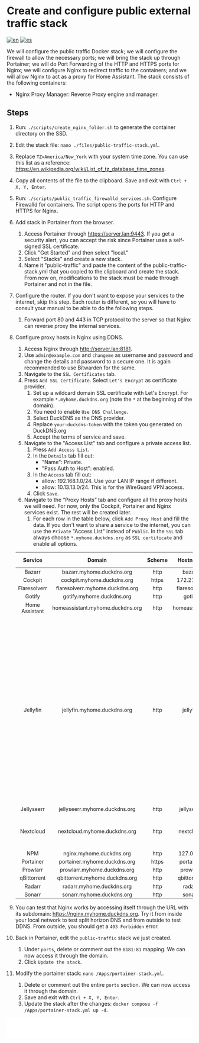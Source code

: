 # Create and configure public external traffic stack

[![en](https://img.shields.io/badge/lang-en-blue.svg)](Create%20and%20configure%20public%20external%20traffic%20stack.md)
[![es](https://img.shields.io/badge/lang-es-blue.svg)](Create%20and%20configure%20public%20external%20traffic%20stack.es.md)

We will configure the public traffic Docker stack; we will configure the firewall to allow the necessary ports; we will bring the stack up through Portainer; we will do Port Forwarding of the HTTP and HTTPS ports for Nginx; we will configure Nginx to redirect traffic to the containers; and we will allow Nginx to act as a proxy for Home Assistant. The stack consists of the following containers:

- Nginx Proxy Manager: Reverse Proxy engine and manager.

## Steps

1. Run: `./scripts/create_nginx_folder.sh` to generate the container directory on the SSD.
2. Edit the stack file: `nano ./files/public-traffic-stack.yml`.
3. Replace `TZ=America/New_York` with your system time zone. You can use this list as a reference: https://en.wikipedia.org/wiki/List_of_tz_database_time_zones.
4. Copy all contents of the file to the clipboard. Save and exit with `Ctrl + X, Y, Enter`.
5. Run: `./scripts/public_traffic_firewalld_services.sh`. Configure Firewalld for containers. The script opens the ports for HTTP and HTTPS for Nginx.
6. Add stack in Portainer from the browser.
    1. Access Portainer through https://server.lan:9443. If you get a security alert, you can accept the risk since Portainer uses a self-signed SSL certificate.
    2. Click "Get Started" and then select "local."
    3. Select "Stacks" and create a new stack.
    4. Name it "public-traffic" and paste the content of the public-traffic-stack.yml that you copied to the clipboard and create the stack. From now on, modifications to the stack must be made through Portainer and not in the file.
7. Configure the router. If you don't want to expose your services to the internet, skip this step. Each router is different, so you will have to consult your manual to be able to do the following steps.
    1. Forward port 80 and 443 in TCP protocol to the server so that Nginx can reverse proxy the internal services.
8. Configure proxy hosts in Nginx using DDNS.
    1. Access Nginx through http://server.lan:8181.
    2. Use ` admin@example.com ` and `changeme` as username and password and change the details and password to a secure one. It is again recommended to use Bitwarden for the same.
    3. Navigate to the `SSL Certificates` tab.
    4. Press `Add SSL Certificate`. Select `Let's Encrypt` as certificate provider.
        1. Set up a wildcard domain SSL certificate with Let's Encrypt. For example `*.myhome.duckdns.org` (note the `*` at the beginning of the domain).
        2. You need to enable `Use DNS Challenge`.
        3. Select DuckDNS as the DNS provider.
        4. Replace `your-duckdns-token` with the token you generated on DuckDNS.org
        5. Accept the terms of service and save.
    5. Navigate to the "Access List" tab and configure a private access list.
        1. Press `Add Access List`.
        2. In the `Details` tab fill out:
            - "Name": Private.
            - "Pass Auth to Host": enabled.
        3. In the `Access` tab fill out:
            - allow: 192.168.1.0/24. Use your LAN IP range if different.
            - allow: 10.13.13.0/24. This is for the WireGuard VPN access.
        4. Click `Save`.
    6. Navigate to the “Proxy Hosts” tab and configure all the proxy hosts we will need. For now, only the Cockpit, Portainer and Nginx services exist. The rest will be created later.
        1. For each row in the table below, click `Add Proxy Host` and fill the data. If you don't want to share a service to the internet, you can use the `Private` "Access List" instead of `Public`. In the `SSL` tab always choose `*.myhome.duckdns.org` as `SSL certificate` and enable all options.

    |    Service     |              Domain              | Scheme |   Hostname    | Port | Block Exploits | Websockets | Access List | Advanced                                                                                                                                                                                                                                                                                                                                                                                                                                                                                                                                                                                                                             |
    |:--------------:|:--------------------------------:|:------:|:-------------:|:----:|:--------------:|:----------:|:-----------:|--------------------------------------------------------------------------------------------------------------------------------------------------------------------------------------------------------------------------------------------------------------------------------------------------------------------------------------------------------------------------------------------------------------------------------------------------------------------------------------------------------------------------------------------------------------------------------------------------------------------------------------|
    |     Bazarr     |    bazarr.myhome.duckdns.org     |  http  |    bazarr     | 6767 |    enabled     |  enabled   |   Public    | N/A                                                                                                                                                                                                                                                                                                                                                                                                                                                                                                                                                                                                                                  |
    |    Cockpit     |    cockpit.myhome.duckdns.org    | https  |  172.21.0.1   | 9090 |    enabled     |  enabled   |   Private   | N/A                                                                                                                                                                                                                                                                                                                                                                                                                                                                                                                                                                                                                                  |
    |  Flaresolverr  | flaresolverr.myhome.duckdns.org  |  http  | flaresolverr  | 8191 |    enabled     |  enabled   |   Private   | N/A                                                                                                                                                                                                                                                                                                                                                                                                                                                                                                                                                                                                                                  |
    |     Gotify     |    gotify.myhome.duckdns.org     |  http  |    gotify     |  80  |    enabled     |  enabled   |   Public    | N/A                                                                                                                                                                                                                                                                                                                                                                                                                                                                                                                                                                                                                                  |
    | Home Assistant | homeassistant.myhome.duckdns.org |  http  | homeassistant | 8123 |    enabled     |  enabled   |   Public    | N/A                                                                                                                                                                                                                                                                                                                                                                                                                                                                                                                                                                                                                                  |
    |    Jellyfin    |   jellyfin.myhome.duckdns.org    |  http  |   jellyfin    | 8096 |    enabled     |  enabled   |   Public    | <pre><code># Disable buffering when the nginx proxy gets very resource heavy upon streaming<br>proxy_buffering off;<br># Proxy main Jellyfin traffic<br>proxy_set_header X-Real-IP \$remote_addr;<br>proxy_set_header X-Forwarded-Protocol \$scheme;<br>proxy_set_header X-Forwarded-Host $http_host;<br>proxy_headers_hash_max_size 2048;<br>proxy_headers_hash_bucket_size 128;<br># Security / XSS Mitigation Headers<br># NOTE: X-Frame-Options may cause issues with the webOS app<br>add_header X-Frame-Options "SAMEORIGIN";<br>add_header X-XSS-Protection "0";<br>add_header X-Content-Type-Options "nosniff";</code></pre> |
    |   Jellyseerr   |  jellyseerr.myhome.duckdns.org   |  http  |  jellyseerr   | 5055 |    enabled     |  enabled   |   Public    | N/A                                                                                                                                                                                                                                                                                                                                                                                                                                                                                                                                                                                                                                  |
    |   Nextcloud    |   nextcloud.myhome.duckdns.org   |  http  |   nextcloud   |  80  |    enabled     |  enabled   |   Public    | <pre><code>client_body_buffer_size 512k;<br>proxy_read_timeout 86400s;<br>client_max_body_size 0;</code></pre>                                                                                                                                                                                                                                                                                                                                                                                                                                                                                                                       |
    |      NPM       |     nginx.myhome.duckdns.org     |  http  |   127.0.0.1   |  81  |    enabled     |  enabled   |   Private   | N/A                                                                                                                                                                                                                                                                                                                                                                                                                                                                                                                                                                                                                                  |
    |   Portainer    |   portainer.myhome.duckdns.org   | https  |   portainer   | 9443 |    enabled     |  enabled   |   Private   | N/A                                                                                                                                                                                                                                                                                                                                                                                                                                                                                                                                                                                                                                  |
    |    Prowlarr    |   prowlarr.myhome.duckdns.org    |  http  |   prowlarr    | 9696 |    enabled     |  enabled   |   Public    | N/A                                                                                                                                                                                                                                                                                                                                                                                                                                                                                                                                                                                                                                  |
    |  qBittorrent   |  qbittorrent.myhome.duckdns.org  |  http  |  qbittorrent  | 8080 |    enabled     |  enabled   |   Public    | N/A                                                                                                                                                                                                                                                                                                                                                                                                                                                                                                                                                                                                                                  |
    |     Radarr     |    radarr.myhome.duckdns.org     |  http  |    radarr     | 7878 |    enabled     |  enabled   |   Public    | N/A                                                                                                                                                                                                                                                                                                                                                                                                                                                                                                                                                                                                                                  |
    |     Sonarr     |    sonarr.myhome.duckdns.org     |  http  |    sonarr     | 8989 |    enabled     |  enabled   |   Public    | N/A                                                                                                                                                                                                                                                                                                                                                                                                                                                                                                                                                                                                                                  |

9. You can test that Nginx works by accessing itself through the URL with its subdomain: https://nginx.myhome.duckdns.org. Try it from inside your local network to test split horizon DNS and from outside to test DDNS. From outside, you should get a `403 Forbidden` error.
10. Back in Portainer, edit the `public-traffic` stack we just created.
    1. Under `ports`, delete or comment out the `8181:81` mapping. We can now access it through the domain.
    2. Click `Update the stack`.
11. Modify the portainer stack: `nano /Apps/portainer-stack.yml`.
    1. Delete or comment out the entire `ports` section. We can now access it through the domain.
    2. Save and exit with `Ctrl + X, Y, Enter`.
    3. Update the stack after the changes: `docker compose -f /Apps/portainer-stack.yml up -d`.

[<img width="33.3%" src="buttons/prev-Configure dns.svg" alt="Configure DNS">](Configure%20dns.md)[<img width="33.3%" src="buttons/jump-Index.svg" alt="Index">](README.md)[<img width="33.3%" src="buttons/next-Create and configure nextcloud stack.svg" alt="Create and configure Nextcloud stack">](Create%20and%20configure%20nextcloud%20stack.md)
